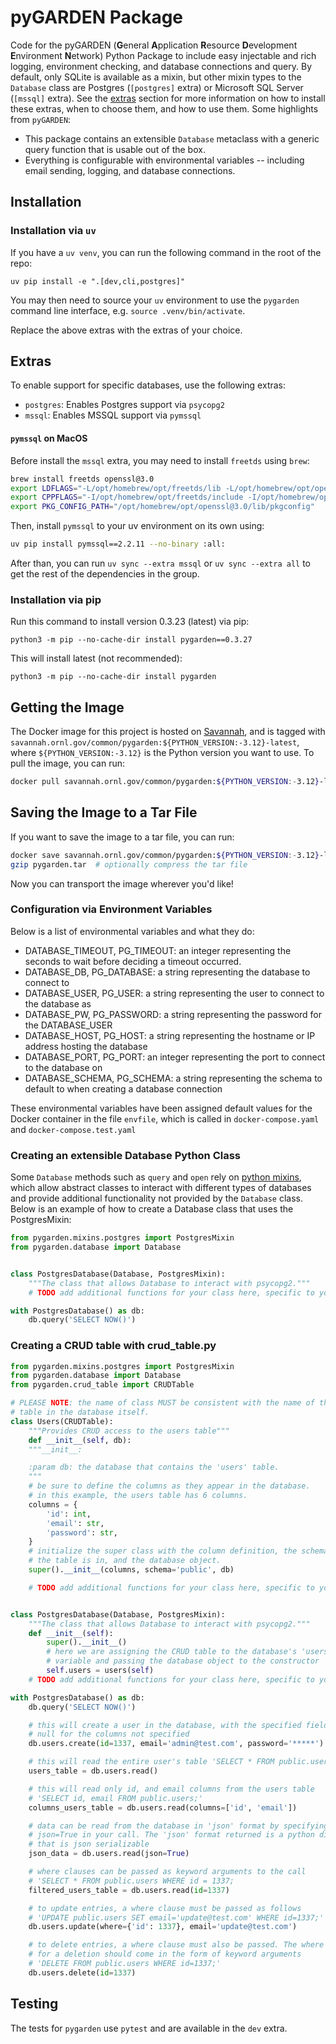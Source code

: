 # pyGARDEN Package

Code for the pyGARDEN (**G**eneral **A**pplication **R**esource **D**evelopment **E**nvironment **N**etwork) Python Package to include easy injectable and rich logging, environment checking, and database
connections and query. By default, only SQLite is available as a mixin, but other mixin types to the `Database` class
are Postgres (`[postgres]` extra) or Microsoft SQL Server (`[mssql]` extra). See the [extras](#Extras) section for more
information on how to install these extras, when to choose them, and how to use them.
Some highlights from `pyGARDEN`:

- This package contains an extensible `Database` metaclass with a generic query function that is usable out of the box.
- Everything is configurable with environmental variables -- including email sending, logging, and database connections.

## Installation

### Installation via `uv`

If you have a `uv venv`, you can run the following command in the root of the repo:

`uv pip install -e ".[dev,cli,postgres]"`

You may then need to source your `uv` environment to use the `pygarden` command line interface, e.g. `source .venv/bin/activate`.

Replace the above extras with the extras of your choice.

## Extras

To enable support for specific databases, use the following extras:

- `postgres`: Enables Postgres support via `psycopg2`
- `mssql`: Enables MSSQL support via `pymssql`

#### `pymssql` on MacOS

Before install the `mssql` extra, you may need to install `freetds` using `brew`:

```bash
brew install freetds openssl@3.0
export LDFLAGS="-L/opt/homebrew/opt/freetds/lib -L/opt/homebrew/opt/openssl@3.0/lib"
export CPPFLAGS="-I/opt/homebrew/opt/freetds/include -I/opt/homebrew/opt/openssl@3.0/include"
export PKG_CONFIG_PATH="/opt/homebrew/opt/openssl@3.0/lib/pkgconfig"
```

Then, install `pymssql` to your uv environment on its own using:

```bash
uv pip install pymssql==2.2.11 --no-binary :all:
```

After than, you can run `uv sync --extra mssql` or `uv sync --extra all` to get the rest of the dependencies in the group.

### Installation via pip

Run this command to install version 0.3.23 (latest) via pip:

`python3 -m pip --no-cache-dir install pygarden==0.3.27`

This will install latest (not recommended):

`python3 -m pip --no-cache-dir install pygarden`

## Getting the Image

The Docker image for this project is hosted on [Savannah](https://savannah.ornl.gov/),
and is tagged with `savannah.ornl.gov/common/pygarden:${PYTHON_VERSION:-3.12}-latest`,
where `${PYTHON_VERSION:-3.12}` is the Python version you want to use. To pull the
image, you can run:

```bash
docker pull savannah.ornl.gov/common/pygarden:${PYTHON_VERSION:-3.12}-latest
```

## Saving the Image to a Tar File

If you want to save the image to a tar file, you can run:

```bash
docker save savannah.ornl.gov/common/pygarden:${PYTHON_VERSION:-3.12}-latest -o pygarden.tar
gzip pygarden.tar  # optionally compress the tar file
```

Now you can transport the image wherever you'd like!

### Configuration via Environment Variables

Below is a list of environmental variables and what they do:

- DATABASE_TIMEOUT, PG_TIMEOUT: an integer representing the seconds to wait before deciding a timeout occurred.
- DATABASE_DB, PG_DATABASE: a string representing the database to connect to
- DATABASE_USER, PG_USER: a string representing the user to connect to the database as
- DATABASE_PW, PG_PASSWORD: a string representing the password for the DATABASE_USER
- DATABASE_HOST, PG_HOST: a string representing the hostname or IP address hosting the database
- DATABASE_PORT, PG_PORT: an integer representing the port to connect to the database on
- DATABASE_SCHEMA, PG_SCHEMA: a string representing the schema to default to when creating a database connection

These environmental variables have been assigned default values for the Docker container in the file `envfile`, which is called in `docker-compose.yaml` and `docker-compose.test.yaml`

### Creating an extensible Database Python Class

Some `Database` methods such as `query` and `open` rely on
[python mixins](https://www.python.org/dev/peps/pep-0487/), which allow
abstract classes to interact with different types of databases and provide
additional functionality not provided by the `Database` class. Below is an
example of how to create a Database class that uses the PostgresMixin:

```python
from pygarden.mixins.postgres import PostgresMixin
from pygarden.database import Database


class PostgresDatabase(Database, PostgresMixin):
    """The class that allows Database to interact with psycopg2."""
    # TODO add additional functions for your class here, specific to your needs

with PostgresDatabase() as db:
    db.query('SELECT NOW()')
```

### Creating a CRUD table with crud_table.py

```python
from pygarden.mixins.postgres import PostgresMixin
from pygarden.database import Database
from pygarden.crud_table import CRUDTable

# PLEASE NOTE: the name of class MUST be consistent with the name of the
# table in the database itself.
class Users(CRUDTable):
    """Provides CRUD access to the users table"""
    def __init__(self, db):
    """__init__:

    :param db: the database that contains the 'users' table.
    """
    # be sure to define the columns as they appear in the database.
    # in this example, the users table has 6 columns.
    columns = {
        'id': int,
        'email': str,
        'password': str,
    }
    # initialize the super class with the column definition, the schema that
    # the table is in, and the database object.
    super().__init__(columns, schema='public', db)

    # TODO add additional functions for your class here, specific to your needs


class PostgresDatabase(Database, PostgresMixin):
    """The class that allows Database to interact with psycopg2."""
    def __init__(self):
        super().__init__()
        # here we are assigning the CRUD table to the database's 'users'
        # variable and passing the database object to the constructor
        self.users = users(self)
    # TODO add additional functions for your class here, specific to your needs

with PostgresDatabase() as db:
    db.query('SELECT NOW()')

    # this will create a user in the database, with the specified fields and
    # null for the columns not specified
    db.users.create(id=1337, email='admin@test.com', password='*****')

    # this will read the entire user's table 'SELECT * FROM public.users;'
    users_table = db.users.read()

    # this will read only id, and email columns from the users table
    # 'SELECT id, email FROM public.users;'
    columns_users_table = db.users.read(columns=['id', 'email'])

    # data can be read from the database in 'json' format by specifying
    # json=True in your call. The 'json' format returned is a python dictionary
    # that is json serializable
    json_data = db.users.read(json=True)

    # where clauses can be passed as keyword arguments to the call
    # 'SELECT * FROM public.users WHERE id = 1337;
    filtered_users_table = db.users.read(id=1337)

    # to update entries, a where clause must be passed as follows
    # 'UPDATE public.users SET email='update@test.com' WHERE id=1337;'
    db.users.update(where={'id': 1337}, email='update@test.com')

    # to delete entries, a where clause must also be passed. The where clause
    # for a deletion should come in the form of keyword arguments
    # 'DELETE FROM public.users WHERE id=1337;'
    db.users.delete(id=1337)
```

## Testing

The tests for `pygarden` use `pytest` and are available in the `dev` extra.
